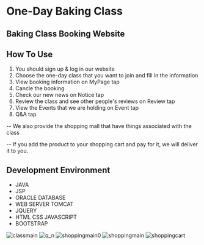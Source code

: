 # One-Day Baking Class
## Baking Class Booking Website


## How To Use
1. You should sign up & log in our website
2. Choose the one-day class that you want to join and fill in the information
3. View booking information on MyPage tap
4. Cancle the booking
5. Check our new news on Notice tap
6. Review the class and see other people's reviews on Review tap
7. View the Events that we are holding on Event tap 
8. Q&A tap

-- We also provide the shopping mall that have things associated with the class

-- If you add the product to your shopping cart and pay for it, we will deliver it to you.


## Development Environment
* JAVA
* JSP
* ORACLE DATABASE
* WEB SERVER TOMCAT
* JQUERY
* HTML CSS JAVASCRIPT
* BOOTSTRAP


![classmain](https://user-images.githubusercontent.com/71003577/111729280-0e46a880-88b2-11eb-952b-ad00548db33d.png)
![q_n](https://user-images.githubusercontent.com/71003577/111729654-dbe97b00-88b2-11eb-8a09-027236d8533b.png)
![shoppingmain0](https://user-images.githubusercontent.com/71003577/111729697-01768480-88b3-11eb-9a26-d945e0137f08.png)
![shoppingmain](https://user-images.githubusercontent.com/71003577/111729293-11da2f80-88b2-11eb-9cff-ac342fc98b2f.png)
![shoppingcart](https://user-images.githubusercontent.com/71003577/111729294-13a3f300-88b2-11eb-9051-0123c0963a00.png)

